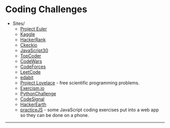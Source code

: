 # Coding Challenges

* Sites/
    * [Project Euler](https://projecteuler.net/)
    * [Kaggle](https://kaggle.com/)
    * [HackerRank](https://www.hackerrank.com/)
    * [Ckeckio](https://checkio.org)
    * [JavaScript30](https://www.javascript30.com)
    * [TopCoder](https://www.topcoder.com/)
    * [CodeWars](https://www.codewars.com/)
    * [CodeForces](https://codeforces.com/)
    * [LeetCode](https://leetcode.com/)
    * [edabit](https://edabit.com/)
    * [Project Lovelace](https://projectlovelace.net/) - free scientific programming problems.
    * [Exercism.io](https://exercism.io/)
    * [PythonChallenge](http://www.pythonchallenge.com/)
    * [CodeSignal](https://codesignal.com/)
    * [HackerEarth](https://hackerearth.com/)
    * [practiceJS](https://practicejs.com/) - some JavaScript coding exercises put into a web app so they can be done on a phone.

---
